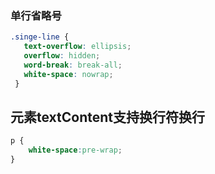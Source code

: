 ### 单行省略号

```css
.singe-line {
   text-overflow: ellipsis;
   overflow: hidden;
   word-break: break-all;
   white-space: nowrap;
 }
```

## 元素textContent支持换行符换行

```css
p {
    white-space:pre-wrap;
}
```

